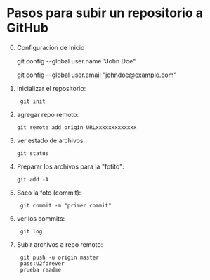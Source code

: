 # Pasos para subir un repositorio a GitHub

0.  Configuracion de Inicio

    git config --global user.name "John Doe"

    git config --global user.email "johndoe@example.com"

1. inicializar el repositorio: 

        git init

2.  agregar repo remoto:

        git remote add origin URLxxxxxxxxxxxxx

3.  ver estado de archivos: 

        git status

4.  Preparar los archivos para la "fotito":

        git add -A

5. Saco la foto (commit):

        git commit -m "primer commit"

6. ver los commits:

        git log

7. Subir archivos a repo remoto:

        git push -u origin master
        pass:U2forever
        prueba readme
